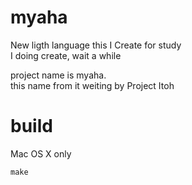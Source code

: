 # myaha  
New ligth language this I Create for study  
I doing create, wait a while  

project name is myaha.  
this name from <harmony/> it weiting by Project Itoh  

# build  
Mac OS X only   
```   
make 
```  
